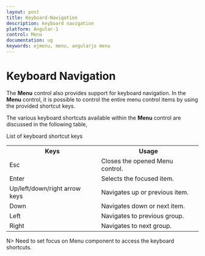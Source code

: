 ```yaml
---
layout: post
title: Keyboard-Navigation
description: keyboard navigation
platform: Angular-1
control: Menu
documentation: ug
keywords: ejmenu, menu, angularjs menu
---
```


# Keyboard Navigation

The **Menu** control also provides support for keyboard navigation. In the **Menu** control, it is possible to control the entire menu control items by using the provided shortcut keys. 

The various keyboard shortcuts available within the **Menu** control are discussed in the following table, 

List of keyboard shortcut keys

<table>
<tr>
<th>Keys</th><th>Usage</th></tr>
<tr>
<td>
Esc</td><td>
Closes the opened Menu control.</td></tr>
<tr>
<td>
Enter</td><td>
Selects the focused item.</td></tr>
<tr>
<td>
Up/left/down/right arrow keys</td><td>
Navigates up or previous item.</td></tr>
<tr>
<td>
Down</td><td>
Navigates down or next item.</td></tr>
<tr>
<td>
Left</td><td>
Navigates to previous group.</td></tr>
<tr>
<td>
Right</td><td>
Navigates to next group.</td></tr>
</table>

N> Need to set focus on Menu component to access the keyboard shortcuts.